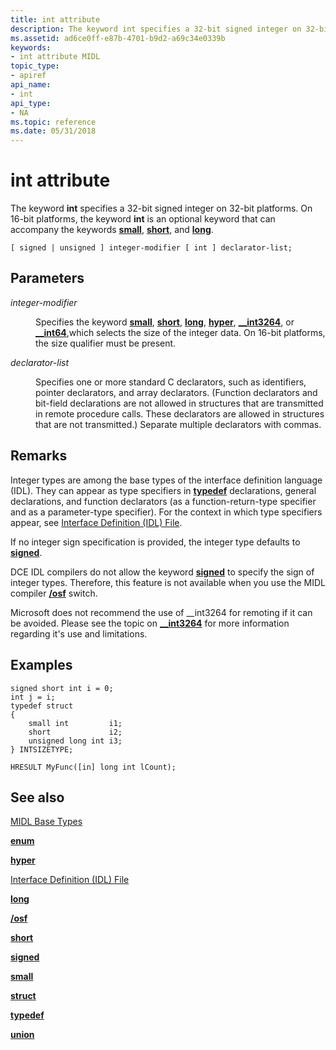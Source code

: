 ```yaml
---
title: int attribute
description: The keyword int specifies a 32-bit signed integer on 32-bit platforms. On 16-bit platforms, the keyword int is an optional keyword that can accompany the keywords small, short, and long.
ms.assetid: ad6ce0ff-e87b-4701-b9d2-a69c34e0339b
keywords:
- int attribute MIDL
topic_type:
- apiref
api_name:
- int
api_type:
- NA
ms.topic: reference
ms.date: 05/31/2018
---
```


# int attribute

The keyword **int** specifies a 32-bit signed integer on 32-bit platforms. On 16-bit platforms, the keyword **int** is an optional keyword that can accompany the keywords [**small**](small.md), [**short**](short.md), and [**long**](long.md).

``` syntax
[ signed | unsigned ] integer-modifier [ int ] declarator-list;
```

## Parameters

<dl> <dt>

*integer-modifier* 
</dt> <dd>

Specifies the keyword [**small**](small.md), [**short**](short.md), [**long**](long.md), [**hyper**](hyper.md), [**\_\_int3264**](--int3264.md), or [**\_\_int64**](--int64.md),which selects the size of the integer data. On 16-bit platforms, the size qualifier must be present.

</dd> <dt>

*declarator-list* 
</dt> <dd>

Specifies one or more standard C declarators, such as identifiers, pointer declarators, and array declarators. (Function declarators and bit-field declarations are not allowed in structures that are transmitted in remote procedure calls. These declarators are allowed in structures that are not transmitted.) Separate multiple declarators with commas.

</dd> </dl>

## Remarks

Integer types are among the base types of the interface definition language (IDL). They can appear as type specifiers in [**typedef**](typedef.md) declarations, general declarations, and function declarators (as a function-return-type specifier and as a parameter-type specifier). For the context in which type specifiers appear, see [Interface Definition (IDL) File](interface-definition-idl-file.md).

If no integer sign specification is provided, the integer type defaults to [**signed**](signed.md).

DCE IDL compilers do not allow the keyword [**signed**](signed.md) to specify the sign of integer types. Therefore, this feature is not available when you use the MIDL compiler [**/osf**](-osf.md) switch.

Microsoft does not recommend the use of \_\_int3264 for remoting if it can be avoided. Please see the topic on [**\_\_int3264**](--int3264.md) for more information regarding it's use and limitations.

## Examples

``` syntax
signed short int i = 0; 
int j = i; 
typedef struct 
{ 
    small int         i1; 
    short             i2; 
    unsigned long int i3; 
} INTSIZETYPE; 
 
HRESULT MyFunc([in] long int lCount);
```

## See also

<dl> <dt>

[MIDL Base Types](midl-base-types.md)
</dt> <dt>

[**enum**](enum.md)
</dt> <dt>

[**hyper**](hyper.md)
</dt> <dt>

[Interface Definition (IDL) File](interface-definition-idl-file.md)
</dt> <dt>

[**long**](long.md)
</dt> <dt>

[**/osf**](-osf.md)
</dt> <dt>

[**short**](short.md)
</dt> <dt>

[**signed**](signed.md)
</dt> <dt>

[**small**](small.md)
</dt> <dt>

[**struct**](struct.md)
</dt> <dt>

[**typedef**](typedef.md)
</dt> <dt>

[**union**](union.md)
</dt> </dl>

 

 




